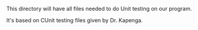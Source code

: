 This directory will have all files needed to do Unit testing on our program.

It's based on CUnit testing files given by Dr. Kapenga.